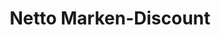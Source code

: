 ---
title: "Netto Marken-Discount"
url: /bitterfeld-wolfen/netto-marken-discount/
shop: Supermarkt
---